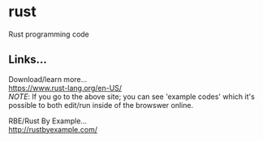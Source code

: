 # rust
Rust programming code

## Links...  

Download/learn more...  
https://www.rust-lang.org/en-US/  
*NOTE*: If you go to the above site; you can see 'example codes' which it's possible to both edit/run inside of the browswer online.  

RBE/Rust By Example...  
http://rustbyexample.com/  

 
